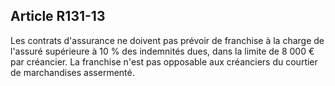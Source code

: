 Article R131-13
----
Les contrats d'assurance ne doivent pas prévoir de franchise à la charge de
l'assuré supérieure à 10 % des indemnités dues, dans la limite de 8 000 € par
créancier. La franchise n'est pas opposable aux créanciers du courtier de
marchandises assermenté.
